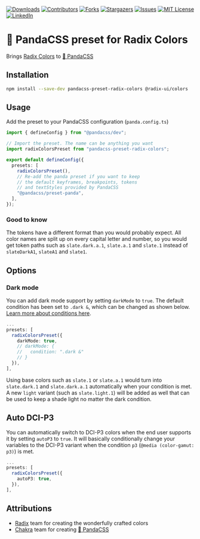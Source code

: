 [![Downloads][npm-shield]][npm-url]
[![Contributors][contributors-shield]][contributors-url]
[![Forks][forks-shield]][forks-url]
[![Stargazers][stars-shield]][stars-url]
[![Issues][issues-shield]][issues-url]
[![MIT License][license-shield]][license-url]
[![LinkedIn][linkedin-shield]][linkedin-url]

# 🐼 PandaCSS preset for Radix Colors

Brings [Radix Colors](https://www.radix-ui.com/colors) to [🐼 PandaCSS](https://panda-css.com/)

## Installation

```bash
npm install --save-dev pandacss-preset-radix-colors @radix-ui/colors
```

## Usage

Add the preset to your PandaCSS configuration (`panda.config.ts`)

```ts
import { defineConfig } from "@pandacss/dev";

// Import the preset. The name can be anything you want
import radixColorsPreset from "pandacss-preset-radix-colors";

export default defineConfig({
  presets: [
    radixColorsPreset(),
    // Re-add the panda preset if you want to keep
    // the default keyframes, breakpoints, tokens
    // and textStyles provided by PandaCSS
    "@pandacss/preset-panda",
  ],
});
```

### Good to know

The tokens have a different format than you would probably expect. All color names are split up on every capital letter and number, so you would get token paths such as `slate.dark.a.1`, `slate.a.1` and `slate.1` instead of `slateDarkA1`, `slateA1` and `slate1`.

## Options

### Dark mode

You can add dark mode support by setting `darkMode` to `true`. The default condition has been set to `.dark &`, which can be changed as shown below. [Learn more about conditions here](https://panda-css.com/docs/customization/conditions).

```ts
...
presets: [
  radixColorsPreset({
    darkMode: true,
    // darkMode: {
    //   condition: ".dark &"
    // }
  }),
],
```

Using base colors such as `slate.1` or `slate.a.1` would turn into `slate.dark.1` and `slate.dark.a.1` automatically when your condition is met. A new `light` variant (such as `slate.light.1`) will be added as well that can be used to keep a shade light no matter the dark condition.

## Auto DCI-P3

You can automatically switch to DCI-P3 colors when the end user supports it by setting `autoP3` to `true`. It will basically conditionally change your variables to the DCI-P3 variant when the condition `p3` (`@media (color-gamut: p3)`) is met.

```ts
...
presets: [
  radixColorsPreset({
    autoP3: true,
  }),
],
```

## Attributions

- [Radix](https://github.com/radix-ui) team for creating the wonderfully crafted colors
- [Chakra](https://github.com/chakra-ui) team for creating [🐼 PandaCSS](https://panda-css.com/)

[contributors-shield]: https://img.shields.io/github/contributors/milandekruijf/pandacss-preset-radix-colors.svg?style=for-the-badge
[contributors-url]: https://github.com/milandekruijf/pandacss-preset-radix-colors/graphs/contributors
[forks-shield]: https://img.shields.io/github/forks/milandekruijf/pandacss-preset-radix-colors.svg?style=for-the-badge
[forks-url]: https://github.com/milandekruijf/pandacss-preset-radix-colors/network/members
[stars-shield]: https://img.shields.io/github/stars/milandekruijf/pandacss-preset-radix-colors.svg?style=for-the-badge
[stars-url]: https://github.com/milandekruijf/pandacss-preset-radix-colors/stargazers
[issues-shield]: https://img.shields.io/github/issues/milandekruijf/pandacss-preset-radix-colors.svg?style=for-the-badge
[issues-url]: https://github.com/milandekruijf/pandacss-preset-radix-colors/issues
[license-shield]: https://img.shields.io/github/license/milandekruijf/pandacss-preset-radix-colors.svg?style=for-the-badge
[license-url]: https://github.com/milandekruijf/pandacss-preset-radix-colors/blob/main/LICENSE
[linkedin-shield]: https://img.shields.io/badge/-LinkedIn-black.svg?style=for-the-badge&logo=linkedin&colorB=555
[linkedin-url]: https://www.linkedin.com/in/milandekruijf
[npm-shield]: https://img.shields.io/npm/dw/pandacss-preset-radix-colors?style=for-the-badge
[npm-url]: https://www.npmjs.com/package/pandacss-preset-radix-colors
